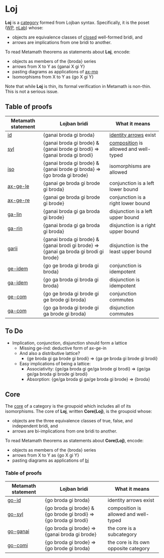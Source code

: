 # **Loj**

**Loj** is a [category](https://en.wikipedia.org/wiki/Category_theory) formed
from Lojban syntax. Specifically, it is the poset
([WP](https://en.wikipedia.org/wiki/Partially_ordered_set),
[nLab](https://ncatlab.org/nlab/show/partial+order)) whose:

* objects are equivalence classes of
  [closed](https://en.wikipedia.org/wiki/Free_variables_and_bound_variables) well-formed bridi, and
* arrows are implications from one bridi to another.

To read Metamath theorems as statements about **Loj**, encode:

* objects as members of the {broda} series
* arrows from X to Y as {ganai X gi Y}
* pasting diagrams as applications of [ax-mp](ax-mp.html)
* Isomorphisms from X to Y as {go X gi Y}

Note that while **Loj** is thin, its formal verification in Metamath is
non-thin. This is not a serious issue.

## Table of proofs

Metamath statement | Lojban bridi | What it means
---|---|---
[id](id.html) | {ganai broda gi broda} | [identity arrows](https://ncatlab.org/nlab/show/identity%20morphism) exist
[syl](syl.html) | {ganai broda gi brode} & {ganai brode gi brodi} => {ganai broda gi brodi} | [composition](https://ncatlab.org/nlab/show/composition) is allowed and well-typed
[iso](iso.html) | {ganai broda gi brode} & {ganai brode gi broda} => {go broda gi brode} | isomorphisms are allowed
[ax-ge-le](ax-ge-le.html) | {ganai ge broda gi brode gi broda} | conjunction is a left lower bound
[ax-ge-re](ax-ge-re.html) | {ganai ge broda gi brode gi brode} | conjunction is a right lower bound
[ga-lin](ga-lin.html) | {ganai broda gi ga broda gi brode} | disjunction is a left upper bound
[ga-rin](ga-rin.html) | {ganai broda gi ga broda gi broda} | disjunction is a right upper bound
[garii](garii.html) | {ganai broda gi brode} & {ganai brodi gi brode} => {ganai ga broda gi brodi gi brode} | disjunction is the least upper bound
[ge-idem](ge-idem.html) | {go ge broda gi broda gi broda} | conjunction is idempotent
[ga-idem](ga-idem.html) | {go ga broda gi broda gi broda} | disjunction is idempotent
[ge-com](ge-com.html) | {go ge broda gi brode gi ge brode gi broda} | conjunction commutes
[ga-com](ga-com.html) | {go ga broda gi brode gi ga brode gi broda} | disjunction commutes

## To Do

* Implication, conjunction, disjunction should form a lattice
  * Missing ge-ind: deductive form of ax-ge-in
  * And also a distributive lattice?
    * {ge broda gi ga brode gi brodi} => {ga ge broda gi brode gi brodi}
  * Easy implications of being a lattice:
    * Associativity: {ge/ga broda gi ge/ga brode gi brodi}
      => {ge/ga ge/ga broda gi brode gi brodi}
    * Absorption: {ge/ga broda gi ga/ge broda gi brode} => {broda}

## Core

The [core](https://ncatlab.org/nlab/show/core+groupoid) of a category is the
groupoid which includes all of its isomorphisms. The core of **Loj**, written
**Core(Loj)**, is the groupoid whose:

* objects are the three equivalence classes of true, false, and independent
  bridi, and
* arrows are bi-implications from one bridi to another.

To read Metamath theorems as statements about **Core(Loj)**, encode:

* objects as members of the {broda} series
* arrows from X to Y as {go X gi Y}
* pasting diagrams as applications of [bi](bi.html)

### Table of proofs

Metamath statement | Lojban bridi | What it means
---|---|---
[go-id](go-id.html) | {go broda gi broda} | identity arrows exist
[go-syl](go-syl.html) | {go broda gi brode} & {go brode gi brodi} => {go broda gi brodi} | composition is allowed and well-typed
[go-ganai](go-ganai.html) | {go broda gi brode} => {ganai broda gi brode} | the core is a subcategory
[go-comi](go-comi.html) | {go broda gi brode} => {go brode gi broda} | the core is its own opposite category
